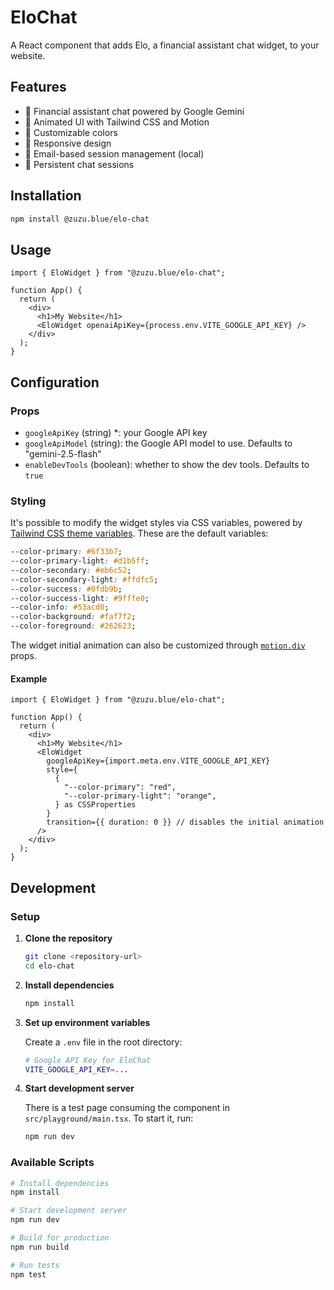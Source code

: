 # EloChat

A React component that adds Elo, a financial assistant chat widget, to your website.

## Features

- 💬 Financial assistant chat powered by Google Gemini
- 🎨 Animated UI with Tailwind CSS and Motion
- 💄 Customizable colors
- 📱 Responsive design
- 📧 Email-based session management (local)
- 💾 Persistent chat sessions

## Installation

```bash
npm install @zuzu.blue/elo-chat
```

## Usage

```tsx
import { EloWidget } from "@zuzu.blue/elo-chat";

function App() {
  return (
    <div>
      <h1>My Website</h1>
      <EloWidget openaiApiKey={process.env.VITE_GOOGLE_API_KEY} />
    </div>
  );
}
```

## Configuration

### Props

- `googleApiKey` (string) \*: your Google API key
- `googleApiModel` (string): the Google API model to use. Defaults to "gemini-2.5-flash"
- `enableDevTools` (boolean): whether to show the dev tools. Defaults to `true`

### Styling

It's possible to modify the widget styles via CSS variables, powered by [Tailwind CSS theme variables](https://tailwindcss.com/docs/theme). These are the default variables:

```css
--color-primary: #6f33b7;
--color-primary-light: #d1b5ff;
--color-secondary: #eb6c52;
--color-secondary-light: #ffdfc5;
--color-success: #0fdb9b;
--color-success-light: #9fffe0;
--color-info: #53acd0;
--color-background: #faf7f2;
--color-foreground: #262623;
```

The widget initial animation can also be customized through [`motion.div`](https://motion.dev/docs/react-motion-component) props.

#### Example

```tsx
import { EloWidget } from "@zuzu.blue/elo-chat";

function App() {
  return (
    <div>
      <h1>My Website</h1>
      <EloWidget
        googleApiKey={import.meta.env.VITE_GOOGLE_API_KEY}
        style={
          {
            "--color-primary": "red",
            "--color-primary-light": "orange",
          } as CSSProperties
        }
        transition={{ duration: 0 }} // disables the initial animation
      />
    </div>
  );
}
```

## Development

### Setup

1. **Clone the repository**

   ```bash
   git clone <repository-url>
   cd elo-chat
   ```

2. **Install dependencies**

   ```bash
   npm install
   ```

3. **Set up environment variables**

   Create a `.env` file in the root directory:

   ```bash
   # Google API Key for EloChat
   VITE_GOOGLE_API_KEY=...
   ```

4. **Start development server**

   There is a test page consuming the component in `src/playground/main.tsx`. To start it, run:

   ```bash
   npm run dev
   ```

### Available Scripts

```bash
# Install dependencies
npm install

# Start development server
npm run dev

# Build for production
npm run build

# Run tests
npm test
```
